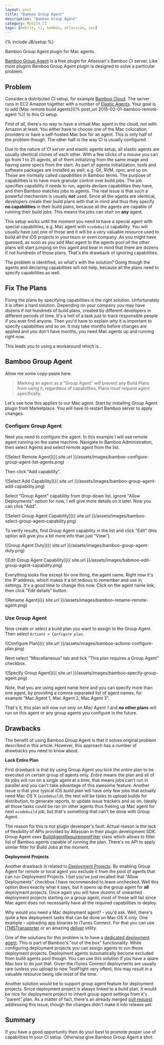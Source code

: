 ```yaml
---
layout: post
title: "Bamboo Group Agent"
description: "Bamboo Group Agent"
category: Mobile CI
tags: [mobile, ci, bamboo, atlassian, ios]
---
```

{% include JB/setup %}

Bamboo Group Agent plugin for Mac agents.

<!--more-->

[Bamboo Group Agent](https://marketplace.atlassian.com/plugins/com.edwardawebb.bamboo-group-agent) is a free plugin for Atlassian's Bamboo CI server. Like most plugins Bamboo Group Agent plugin is designed to solve a particular problem.

## Problem

Consider a distributed CI setup, for example [Bamboo Cloud](https://confluence.atlassian.com/display/Cloud/Bamboo+Cloud). The server runs in EC2 Amazon together with a number of [Elastic Agents](https://confluence.atlassian.com/display/BAMBOO/About+Elastic+Bamboo). Your goal is to add [Mac remote build agents]({% post_url 2015-02-01-bamboo-remote-agent %}) to this CI setup.

First of all, there's no way to have a virtual Mac agent in the cloud, not with Amazon at least. You either have to choose one of the Mac colocation providers or have a self-hosted Mac box for an agent. This is only half of the problem though. The other half is the way CI is usually configured.

Due to the nature of CI server and elastic agents setup, all elastic agents are usually identical clones of each other. With a few clicks of a mouse you can go from 1 to 25 agents, all of them initializing from the same image and having same specs from the start. As part of agents initialization, tools and software packages are installed as well, e.g. Git, RVM, npm, and so on. Those are normally called _capabilities_ in Bamboo terms. The purpose of capabilities is to have more granular control over build jobs. The job specifies capability it needs to run, agents declare capabilities they have, and then Bamboo matches jobs to agents. The real issue is that such a powerful mechanism is usually **not** used. Since all the agents are identical, developers create their build plans with that in mind and thus they specify **no capabilities** in their build plans, because all the agents are capable of running their build jobs. This means the jobs can start on **any** agent.

This setup works until the moment you need to have a special agent with special capabilities, e.g. Mac agent with `xcodebuild` capability. You will usually have just one of those and it will be a very valuable resource used to build all the iOS projects in your team or even company. As you might have guessed, as soon as you add Mac agent to the agents pool *all* the other plans will start jumping on this agent and bear in mind that there are dozens if not hundreds of those plans. That's the drawback of ignoring capabilities.

The problem is identified, so what's with the solution? Going though the agents and declaring capabilities will not help, because all the plans need to specify capabilities as well.

## Fix The Plans

Fixing the plans by specifying capabilities is the right solution. Unfortunately it is often a hard solution. Depending on your company you may have dozens if not hundreds of build plans, created by different developers in different periods of time. It's a hell of a task just to track responsible people if you ever find anyone. Then you'd have to explain why it is important to specify capabilities and so on. It may take months before changes are applied and you don't have months, you need Mac agents up and running right now.

This leads you to using a workaround which is...

## Bamboo Group Agent

Allow me some copy-paste here.

> Marking an agent as a "Group Agent" will prevent any Build Plans from using it, regardless of capabilities. Plans must request agent specifically.

Let's see how this applies to our Mac agent. Start by installing Group Agent plugin from Marketplace. You will have to restart Bamboo server to apply changes.

### Configure Group Agent

Next you need to configure the agent. In this example I will use remote agent running on the same machine. Navigate to Bamboo Administration, then select Agents and select remote agent from the list.

![Select Remote Agent]({{ site.url }}/assets/images/bamboo-configure-group-agent-list-agents.png)

Then click "Add capability".

![Select Add Capability]({{ site.url }}/assets/images/bamboo-group-agent-add-capability.png)

Select "Group Agent" capability from drop-down list. Ignore "Allow Deployments" option for now, I will give more details on it later. Now you can click "Add".

![Select Group Agent Capability]({{ site.url }}/assets/images/bamboo-select-group-agent-capability.png)

To verify results, find Group Agent capability in the list and click "Edit" (this option will give you a bit more info than just "View").

![Group Agent Duty]({{ site.url }}/assets/images/bamboo-group-agent-duty.png)

![Edit Group Agent Capability]({{ site.url }}/assets/images/babmoo-edit-group-agent-capability.png)

Everything looks fine except for one thing, the agent name. Right now it's the IP address, which makes it a bit tedious to remember and use in settings. It's a good time to change this now. Click on the agent name link, then click "Edit details" button.

![Rename Agent]({{ site.url }}/assets/images/bamboo-rename-remote-agent.png)

### Use Group Agent

Now create or select a build plan you want to assign to the Group Agent. Then select `Actions > Configure plan`.

![Configure Plan]({{ site.url }}/assets/images/bamboo-actions-configure-plan.png)

Next select "Miscellaneous" tab and tick "This plan requires a Group Agent" checkbox.

![Specify Group Agent]({{ site.url }}/assets/images/bamboo-specify-group-agent.png)

Note, that you are using agent name here and you can specify more than one agent, by providing a comma separated list of agent names, for example "Mac Agent 1, Mac Agent 2, Mac Agent 3".

That's it, this plan will now run _only_ on _Mac Agent 1_ and **no other plans** will run on this agent or any group agents you configure in the future.

## Drawbacks

The benefit of using Bamboo Group Agent is that it solves original problem described in this article. However, this approach has a number of drawbacks you need to know about.

**Lock Entire Plan**

First drawback is that by using Group Agent you lock the _entire_ plan to be executed on certain group of agents only. _Entire_ means the plan and all of its jobs will run on a single agent at a time, that means jobs can't run in parallel and you can't take advantage of this awesome feature. Another issue is that your typical iOS build plan will have only few jobs that actually need Mac OS X (`xcodebuild`), the rest will be tasks to upload builds for distribution, to generate reports, to update issue trackers and so on. Ideally all those tasks could be ran on other agents thus freeing up Mac agent for next `xcodebuild` job, but that's something that can't be done with Group Agent.

The reason for this is not plugin developer's fault. Actual reason is the lack of flexibility of APIs provided by Atlassian in their plugin development SDK. Group Agent uses [BuildAgentRequirementFilter](https://docs.atlassian.com/atlassian-bamboo/latest/com/atlassian/bamboo/v2/build/agent/BuildAgentRequirementFilter.html) class which allows to filter list of Bamboo agents capable of running the plan. There's no API to apply similar filter for Build Jobs at the moment.

**Deployment Projects**

Another drawback is related to [Deployment Projects](https://confluence.atlassian.com/display/BAMBOO/Deployment+projects). By enabling Group Agent for remote or local agent you exclude it from the pool of agents that can run Deployment Projects. I bet you've just recalled that "Allow Deployments" checkbox I have recommended to leave unchecked. Well this option does exactly what it says, but it opens up the group agent for **all** deployment projects. Once again you will have dozens of unwanted deployment projects starting on a group agent, most of those will fail since Mac agent does not necessarily have all the required capabilities to deploy.

Why would you need a Mac deployment agent? - you'd ask. Well, there's quite a few deployment tasks that can be done on Mac OS X only. One example - uploading app binaries to iTunes Connect. For that you can use [iTMSTransporter](https://wmiphone.files.wordpress.com/2013/07/itunes_store_transporter_quick_start_guide_v2.pdf) or an amazing [deliver](https://github.com/KrauseFx/deliver) utility.

One of the solutions for this problem is to have a [dedicated deployment agent](https://confluence.atlassian.com/display/BAMBOO/Agents+for+deployment+environments). This is part of Bamboo's "out of the box" functionality. While configuring deployment projects you can assign agents to run those deployment projects. Deployment agents automatically become excluded from build agents pool though. You can use this solution if you have a spare Mac box to do just that. Given the iTunes Connect deployments are usually rare (unless you upload to new TestFlight very often), this may result in a valuable resource being idle most of the time.

Another solution would be to support group agent feature for deployment projects. Since deployment project is always linked to a build plan, it would be nice for deployment project to inherit group agent settings from it's "parent" plan. As a matter of fact, there's an already merged [pull request](https://bitbucket.org/eddiewebb/bamboo-group-agent/pull-request/1/advanced-support-for-deployment-projects/diff) addressing this issue, though the changes didn't make it into release yet.

## Summary

If you have a good opportunity then do your best to promote proper use of capabilities in your CI setup. Otherwise give Bamboo Group Agent a shot.
